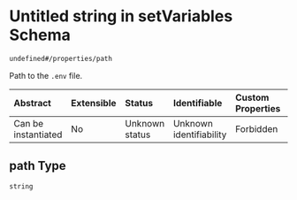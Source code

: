 # Untitled string in setVariables Schema

```txt
undefined#/properties/path
```

Path to the `.env` file.

| Abstract            | Extensible | Status         | Identifiable            | Custom Properties | Additional Properties | Access Restrictions | Defined In                                                                           |
| :------------------ | :--------- | :------------- | :---------------------- | :---------------- | :-------------------- | :------------------ | :----------------------------------------------------------------------------------- |
| Can be instantiated | No         | Unknown status | Unknown identifiability | Forbidden         | Allowed               | none                | [setVariables\_v2.schema.json\*](setVariables_v2.schema.json "open original schema") |

## path Type

`string`
